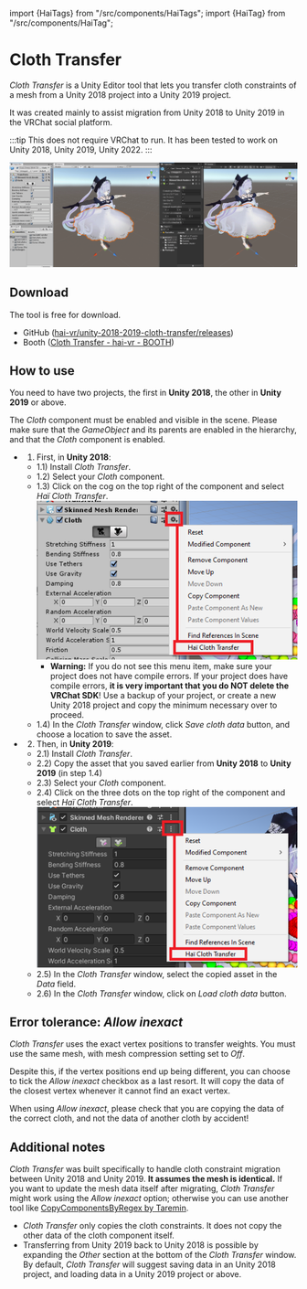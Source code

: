 ﻿import {HaiTags} from "/src/components/HaiTags";
import {HaiTag} from "/src/components/HaiTag";

# Cloth Transfer

<HaiTags>
<HaiTag isUniversal={true} />
</HaiTags>

*Cloth Transfer* is a Unity Editor tool that lets you transfer cloth constraints of a mesh from a Unity 2018 project into a Unity 2019 project.

It was created mainly to assist migration from Unity 2018 to Unity 2019 in the VRChat social platform.

:::tip
This does not require VRChat to run. It has been tested to work on Unity 2018, Unity 2019, Unity 2022.
:::

![](/unsorted_ghc/illustration.gif)

## Download

The tool is free for download.

- GitHub ([hai-vr/unity-2018-2019-cloth-transfer/releases](https://github.com/hai-vr/unity-2018-2019-cloth-transfer/releases))
- Booth ([Cloth Transfer - hai-vr - BOOTH](https://booth.pm/en/items/3136328))

## How to use

You need to have two projects, the first in **Unity 2018**, the other in **Unity 2019** or above.

The *Cloth* component must be enabled and visible in the scene. Please make sure that the *GameObject* and its parents are enabled in the hierarchy, and that the *Cloth* component is enabled.

- 1) First, in **Unity 2018**:
    - 1.1) Install *Cloth Transfer*.
    - 1.2) Select your *Cloth* component.
    - 1.3) Click on the cog on the top right of the component and select *Haï Cloth Transfer*.
      ![](/unsorted_ghc/ct1.png)
        - **Warning:** If you do not see this menu item, make sure your project does not have compile errors. If your project does have compile errors, **it is very important that you do NOT delete the VRChat SDK**! Use a backup of your project, or create a new Unity 2018 project and copy the minimum necessary over to proceed.
    - 1.4) In the *Cloth Transfer* window, click *Save cloth data* button, and choose a location to save the asset.

- 2) Then, in **Unity 2019**:
    - 2.1) Install *Cloth Transfer*.
    - 2.2) Copy the asset that you saved earlier from **Unity 2018** to **Unity 2019** (in step 1.4)
    - 2.3) Select your *Cloth* component.
    - 2.4) Click on the three dots on the top right of the component and select *Haï Cloth Transfer*.
      ![](/unsorted_ghc/ct2.png)
    - 2.5) In the *Cloth Transfer* window, select the copied asset in the *Data* field.
    - 2.6) In the *Cloth Transfer* window, click on *Load cloth data* button.

## Error tolerance: *Allow inexact*

*Cloth Transfer* uses the exact vertex positions to transfer weights. You must use the same mesh, with mesh compression setting set to *Off*.

Despite this, if the vertex positions end up being different, you can choose to tick the *Allow inexact* checkbox as a last resort. It will copy the data of the closest vertex whenever it cannot find an exact vertex.

When using *Allow inexact*, please check that you are copying the data of the correct cloth, and not the data of another cloth by accident!

## Additional notes

*Cloth Transfer* was built specifically to handle cloth constraint migration between Unity 2018 and Unity 2019. **It assumes the mesh is identical.** If you want to update the mesh data itself after migrating, *Cloth Transfer* might work using the *Allow inexact* option; otherwise you can use another tool like [CopyComponentsByRegex by Taremin](https://github.com/Taremin/CopyComponentsByRegex).
- *Cloth Transfer* only copies the cloth constraints. It does not copy the other data of the cloth component itself.
- Transferring from Unity 2019 back to Unity 2018 is possible by expanding the *Other* section at the bottom of the *Cloth Transfer* window.
  By default, *Cloth Transfer* will suggest saving data in an Unity 2018 project, and loading data in a Unity 2019 project or above. 